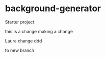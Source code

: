 # background-generator

Starter project

this is a change making a change

Laura change
ddd

to new branch
